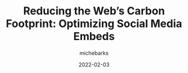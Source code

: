 ---
author: michebarks
date: 2022-02-03
permalink: false
publisher: smashingmag
tags:
  - embed-code
  - sustainability
  - performance
target_url: https://www.smashingmagazine.com/2022/02/reducing-web-carbon-footprint-optimizing-social-media-embeds/
title: "Reducing the Web’s Carbon Footprint: Optimizing Social Media Embeds"
---